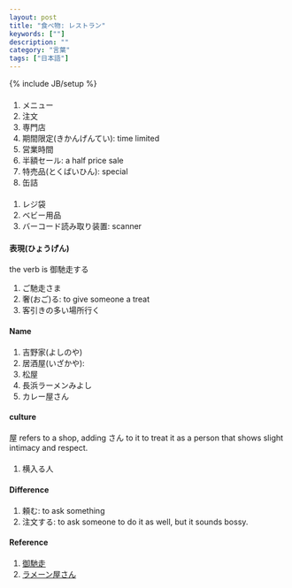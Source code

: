 ```yaml
---
layout: post
title: "食べ物: レストラン"
keywords: [""]
description: ""
category: "言葉"
tags: ["日本語"]
---
```

{% include JB/setup %}


####
1. メニュー
2. 注文
3. 専門店
5. 期間限定(きかんげんてい): time limited
6. 営業時間
7. 半額セール: a half price sale
8. 特売品(とくばいひん): special
9. 缶詰

####
1. レジ袋
2. ベビー用品
3. バーコード読み取り装置: scanner


#### 表現(ひょうげん)
the verb is 御馳走する
1. ご馳走さま
2. 奢(おご)る: to give someone a treat
3. 客引きの多い場所行く

#### Name
1. 吉野家(よしのや)
2. 居酒屋(いざかや): 
3. 松屋
4. 長浜ラーメンみよし
5. カレー屋さん


#### culture
屋 refers to a shop, adding さん to it to treat it as a person that shows
slight intimacy and respect.

####
1. 横入る人


#### Difference
1. 頼む: to ask something
2. 注文する: to ask someone to do it as well, but it sounds bossy.




#### Reference
1. [御馳走](http://maggiesensei.com/2009/08/31/itadakimasu-gochisou-sama/)
2. [ラメーン屋さん](https://japanese.stackexchange.com/questions/16049/is-%E3%81%8A%E5%AF%BF%E5%8F%B8%E5%B1%8B%E3%81%95%E3%82%93-personification)
